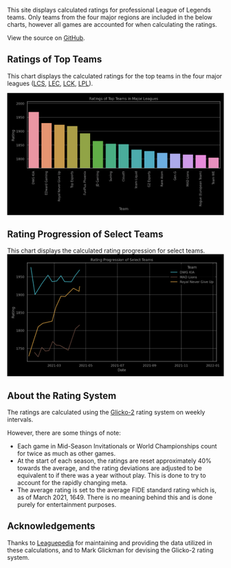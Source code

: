 This site displays calculated ratings for professional League of Legends teams.
Only teams from the four major regions are included in the below charts, however
all games are accounted for when calculating the ratings.

View the source on [GitHub][2].

Ratings of Top Teams
--------------------

This chart displays the calculated ratings for the top teams in the four major
leagues ([LCS][3], [LEC][4], [LCK][5], [LPL][6]).

[comment]: <> (Note: the top teams from minor leagues may have their ratings inflated if they )
[comment]: <> (dominated their league. This is because if there are no inter-region games, )
[comment]: <> (one's rating is solely based on their performance within their region.)

![image missing](https://raw.githubusercontent.com/xtevenx/ProRankings/master/data/output_bar.png "Ratings of Top Teams")

Rating Progression of Select Teams
----------------------------------

This chart displays the calculated rating progression for select teams.
![image missing](https://raw.githubusercontent.com/xtevenx/ProRankings/master/data/output_line.png "Rating Progression of Select Teams")

About the Rating System
-----------------------

The ratings are calculated using the [Glicko-2][1] rating system on weekly
intervals.

However, there are some things of note:

*   Each game in Mid-Season Invitationals or World Championships count for
    twice as much as other games.
*   At the start of each season, the ratings are reset approximately 40%
    towards the average, and the rating deviations are adjusted to be
    equivalent to if there was a year without play. This is done to try to
    account for the rapidly changing meta.
*   The average rating is set to the average FIDE standard rating which is, as
    of March 2021, 1649. There is no meaning behind this and is done purely for
    entertainment purposes.

Acknowledgements
----------------

Thanks to [Leaguepedia][7] for maintaining and providing the data utilized in
these calculations, and to Mark Glickman for devising the Glicko-2 rating
system.

[1]: http://www.glicko.net/glicko/glicko2.pdf
[2]: https://github.com/xtevenx/ProRankings
[3]: https://lol.fandom.com/wiki/LCS/2021_Season
[4]: https://lol.fandom.com/wiki/LEC/2021_Season
[5]: https://lol.fandom.com/wiki/LCK/2021_Season
[6]: https://lol.fandom.com/wiki/LPL/2021_Season
[7]: https://lol.fandom.com/Help:API_Documentation
